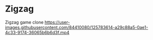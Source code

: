 # Zigzag
Zigzag game clone
https://user-images.githubusercontent.com/84410080/125783614-a29c88a5-0ae1-4c33-9174-36065b6b6d3f.mp4


